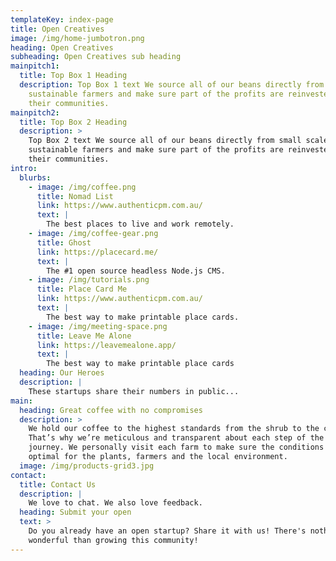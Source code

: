 ```yaml
---
templateKey: index-page
title: Open Creatives
image: /img/home-jumbotron.png
heading: Open Creatives
subheading: Open Creatives sub heading
mainpitch1:
  title: Top Box 1 Heading
  description: Top Box 1 text We source all of our beans directly from small scale
    sustainable farmers and make sure part of the profits are reinvested in
    their communities.
mainpitch2:
  title: Top Box 2 Heading
  description: >
    Top Box 2 text We source all of our beans directly from small scale
    sustainable farmers and make sure part of the profits are reinvested in
    their communities.
intro:
  blurbs:
    - image: /img/coffee.png
      title: Nomad List
      link: https://www.authenticpm.com.au/
      text: |
        The best places to live and work remotely. 
    - image: /img/coffee-gear.png
      title: Ghost
      link: https://placecard.me/
      text: |
        The #1 open source headless Node.js CMS. 
    - image: /img/tutorials.png
      title: Place Card Me
      link: https://www.authenticpm.com.au/
      text: |
        The best way to make printable place cards. 
    - image: /img/meeting-space.png
      title: Leave Me Alone
      link: https://leavemealone.app/
      text: |
        The best way to make printable place cards
  heading: Our Heroes
  description: |
    These startups share their numbers in public...
main:
  heading: Great coffee with no compromises
  description: >
    We hold our coffee to the highest standards from the shrub to the cup.
    That’s why we’re meticulous and transparent about each step of the coffee’s
    journey. We personally visit each farm to make sure the conditions are
    optimal for the plants, farmers and the local environment.
  image: /img/products-grid3.jpg
contact:
  title: Contact Us
  description: |
    We love to chat. We also love feedback.
  heading: Submit your open
  text: >
    Do you already have an open startup? Share it with us! There's nothing more
    wonderful than growing this community!
---
```

